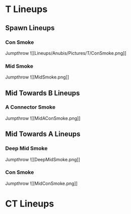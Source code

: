 # T Lineups
## Spawn Lineups
### Con Smoke
Jumpthrow
![[Lineups/Anubis/Pictures/T/ConSmoke.png]]
### Mid Smoke
Jumpthrow
![[MidSmoke.png]]
## Mid Towards B Lineups
### A Connector Smoke
Jumpthrow
![[MidAConSmoke.png]]
## Mid Towards A Lineups
### Deep Mid Smoke
Jumpthrow
![[DeepMidSmoke.png]]
### Con Smoke
Jumpthrow
![[MidConSmoke.png]]
# CT Lineups